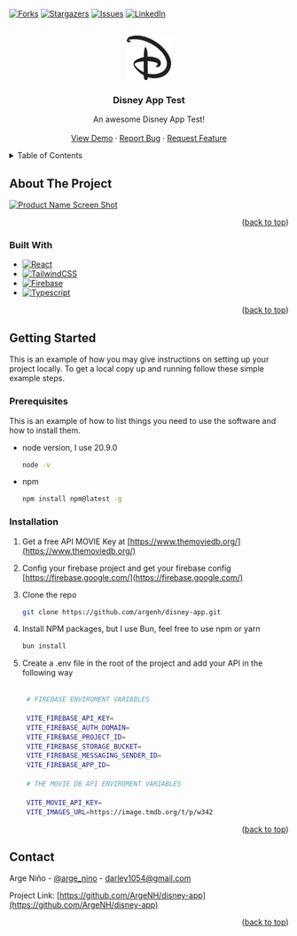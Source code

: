 <!-- Improved compatibility of back to top link: See: https://github.com/othneildrew/Best-README-Template/pull/73 -->

<a name="readme-top"></a>

<!--
*** Thanks for checking out the Best-README-Template. If you have a suggestion
*** that would make this better, please fork the repo and create a pull request
*** or simply open an issue with the tag "enhancement".
*** Don't forget to give the project a star!
*** Thanks again! Now go create something AMAZING! :D
-->

<!-- PROJECT SHIELDS -->
<!--
*** I'm using markdown "reference style" links for readability.
*** Reference links are enclosed in brackets [ ] instead of parentheses ( ).
*** See the bottom of this document for the declaration of the reference variables
*** for contributors-url, forks-url, etc. This is an optional, concise syntax you may use.
*** https://www.markdownguide.org/basic-syntax/#reference-style-links
-->

[![Forks][forks-shield]][forks-url]
[![Stargazers][stars-shield]][stars-url]
[![Issues][issues-shield]][issues-url]
[![LinkedIn][linkedin-shield]][linkedin-url]

<!-- PROJECT LOGO -->
<br />
<div align="center">
  <a href="https://github.com/argenh/disney-app">
    <img src="public/disney.png" alt="Logo" width="80" height="80">
  </a>

<h3 align="center">Disney App Test</h3>

  <p align="center">
    An awesome Disney App Test!
    <br />
    <br />
    <a href="https://disney-app-kappa.vercel.app/">View Demo</a>
    ·
    <a href="https://github.com/argenh/disney-app/issues">Report Bug</a>
    ·
    <a href="https://github.com/argenh/disney-app/issues">Request Feature</a>
  </p>
</div>

<!-- TABLE OF CONTENTS -->
<details>
  <summary>Table of Contents</summary>
  <ol>
    <li>
      <a href="#about-the-project">About The Project</a>
      <ul>
        <li><a href="#built-with">Built With</a></li>
      </ul>
    </li>
    <li>
      <a href="#getting-started">Getting Started</a>
      <ul>
        <li><a href="#prerequisites">Prerequisites</a></li>
        <li><a href="#installation">Installation</a></li>
      </ul>
    </li>
    <li><a href="#contact">Contact</a></li>
  </ol>
</details>

<!-- ABOUT THE PROJECT -->

## About The Project

[![Product Name Screen Shot][product-screenshot]](https://disney-app-kappa.vercel.app/)

<!-- There are many great Disney Apps available on GitHub, however, I didn't find one that really suit my needs so I created this enhanced one. I want to create a Disney App that is easy to use and has a lot of features. -->

<p align="right">(<a href="#readme-top">back to top</a>)</p>

### Built With

- [![React][React.js]][React-url]
- [![TailwindCSS][TailwindCSS]][TailwindCSS-url]
- [![Firebase][Firebase]][Firebase-url]
- [![Typescript][Typescript]][Typescript-url]

<p align="right">(<a href="#readme-top">back to top</a>)</p>

<!-- GETTING STARTED -->

## Getting Started

This is an example of how you may give instructions on setting up your project locally.
To get a local copy up and running follow these simple example steps.

### Prerequisites

This is an example of how to list things you need to use the software and how to install them.

- node version, I use 20.9.0

  ```sh
  node -v
  ```

- npm
  ```sh
  npm install npm@latest -g
  ```

### Installation

1. Get a free API MOVIE Key at [https://www.themoviedb.org/](https://www.themoviedb.org/)
2. Config your firebase project and get your firebase config [https://firebase.google.com/](https://firebase.google.com/)
3. Clone the repo
   ```sh
   git clone https://github.com/argenh/disney-app.git
   ```
4. Install NPM packages, but I use Bun, feel free to use npm or yarn
   ```sh
   bun install
   ```
5. Create a .env file in the root of the project and add your API in the following way

   ```bash

    # FIREBASE ENVIROMENT VARIABLES

    VITE_FIREBASE_API_KEY=
    VITE_FIREBASE_AUTH_DOMAIN=
    VITE_FIREBASE_PROJECT_ID=
    VITE_FIREBASE_STORAGE_BUCKET=
    VITE_FIREBASE_MESSAGING_SENDER_ID=
    VITE_FIREBASE_APP_ID=

    # THE MOVIE DB API ENVIROMENT VARIABLES

    VITE_MOVIE_API_KEY=
    VITE_IMAGES_URL=https://image.tmdb.org/t/p/w342
   ```

<p align="right">(<a href="#readme-top">back to top</a>)</p>

<!-- CONTACT -->

## Contact

Arge Niño - [@arge_nino](https://twitter.com/arge_nino) - darley1054@gmail.com

Project Link: [https://github.com/ArgeNH/disney-app](https://github.com/ArgeNH/disney-app)

<p align="right">(<a href="#readme-top">back to top</a>)</p>

<!-- MARKDOWN LINKS & IMAGES -->
<!-- https://www.markdownguide.org/basic-syntax/#reference-style-links -->

[contributors-shield]: https://img.shields.io/github/contributors/argenh/disney-app.svg?style=for-the-badge
[contributors-url]: https://github.com/ArgeNH/disney-app/graphs/contributors
[forks-shield]: https://img.shields.io/github/forks/argenh/disney-app.svg?style=for-the-badge
[forks-url]: https://github.com/argenh/disney-app/network/members
[stars-shield]: https://img.shields.io/github/stars/argenh/disney-app.svg?style=for-the-badge
[stars-url]: https://github.com/argenh/disney-app/stargazers
[issues-shield]: https://img.shields.io/github/issues/argenh/disney-app.svg?style=for-the-badge
[issues-url]: https://github.com/argenh/disney-app/issues
[license-shield]: https://img.shields.io/github/license/argenh/disney-app.svg?style=for-the-badge
[license-url]: https://github.com/argenh/disney-app/blob/master/LICENSE.txt
[linkedin-shield]: https://img.shields.io/badge/-LinkedIn-black.svg?style=for-the-badge&logo=linkedin&colorB=555
[linkedin-url]: https://www.linkedin.com/in/argenino/
[product-screenshot]: public/screenshot.png
[React.js]: https://img.shields.io/badge/React-20232A?style=for-the-badge&logo=react&logoColor=61DAFB
[React-url]: https://reactjs.org/
[TailwindCSS]: https://img.shields.io/badge/Tailwind_CSS-38B2AC?style=for-the-badge&logo=tailwind-css&logoColor=white
[TailwindCSS-url]: https://tailwindcss.com/
[Firebase]: https://img.shields.io/badge/Firebase-039BE5?style=for-the-badge&logo=Firebase&logoColor=white
[Firebase-url]: https://firebase.google.com/
[Typescript]: https://img.shields.io/badge/TypeScript-007ACC?style=for-the-badge&logo=typescript&logoColor=white
[Typescript-url]: https://www.typescriptlang.org/
